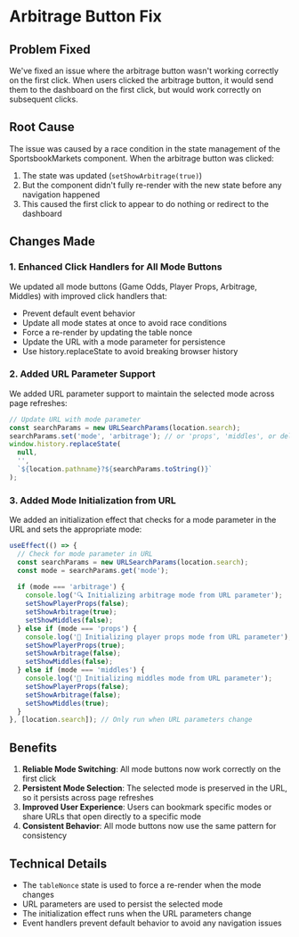 # Arbitrage Button Fix

## Problem Fixed

We've fixed an issue where the arbitrage button wasn't working correctly on the first click. When users clicked the arbitrage button, it would send them to the dashboard on the first click, but would work correctly on subsequent clicks.

## Root Cause

The issue was caused by a race condition in the state management of the SportsbookMarkets component. When the arbitrage button was clicked:

1. The state was updated (`setShowArbitrage(true)`)
2. But the component didn't fully re-render with the new state before any navigation happened
3. This caused the first click to appear to do nothing or redirect to the dashboard

## Changes Made

### 1. Enhanced Click Handlers for All Mode Buttons

We updated all mode buttons (Game Odds, Player Props, Arbitrage, Middles) with improved click handlers that:

- Prevent default event behavior
- Update all mode states at once to avoid race conditions
- Force a re-render by updating the table nonce
- Update the URL with a mode parameter for persistence
- Use history.replaceState to avoid breaking browser history

### 2. Added URL Parameter Support

We added URL parameter support to maintain the selected mode across page refreshes:

```javascript
// Update URL with mode parameter
const searchParams = new URLSearchParams(location.search);
searchParams.set('mode', 'arbitrage'); // or 'props', 'middles', or delete for game odds
window.history.replaceState(
  null, 
  '', 
  `${location.pathname}?${searchParams.toString()}`
);
```

### 3. Added Mode Initialization from URL

We added an initialization effect that checks for a mode parameter in the URL and sets the appropriate mode:

```javascript
useEffect(() => {
  // Check for mode parameter in URL
  const searchParams = new URLSearchParams(location.search);
  const mode = searchParams.get('mode');
  
  if (mode === 'arbitrage') {
    console.log('🔍 Initializing arbitrage mode from URL parameter');
    setShowPlayerProps(false);
    setShowArbitrage(true);
    setShowMiddles(false);
  } else if (mode === 'props') {
    console.log('🎯 Initializing player props mode from URL parameter');
    setShowPlayerProps(true);
    setShowArbitrage(false);
    setShowMiddles(false);
  } else if (mode === 'middles') {
    console.log('🎪 Initializing middles mode from URL parameter');
    setShowPlayerProps(false);
    setShowArbitrage(false);
    setShowMiddles(true);
  }
}, [location.search]); // Only run when URL parameters change
```

## Benefits

1. **Reliable Mode Switching**: All mode buttons now work correctly on the first click
2. **Persistent Mode Selection**: The selected mode is preserved in the URL, so it persists across page refreshes
3. **Improved User Experience**: Users can bookmark specific modes or share URLs that open directly to a specific mode
4. **Consistent Behavior**: All mode buttons now use the same pattern for consistency

## Technical Details

- The `tableNonce` state is used to force a re-render when the mode changes
- URL parameters are used to persist the selected mode
- The initialization effect runs when the URL parameters change
- Event handlers prevent default behavior to avoid any navigation issues
